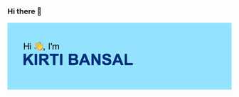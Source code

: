 ### Hi there 👋

<img src="https://github.com/kirtibansal2002/kirtibansal2002/blob/main/header.png" alt="banner that says Sarah hart Landolt - software developer, artist, designer">

<!--
**kirtibansal2002/kirtibansal2002** is a ✨ _special_ ✨ repository because its `README.md` (this file) appears on your GitHub profile.

Here are some ideas to get you started:

- 🔭 I’m currently working on ...
- 🌱 I’m currently learning ...
- 👯 I’m looking to collaborate on ...
- 🤔 I’m looking for help with ...
- 💬 Ask me about ...
- 📫 How to reach me: ...
- 😄 Pronouns: ...
- ⚡ Fun fact: ...
-->
